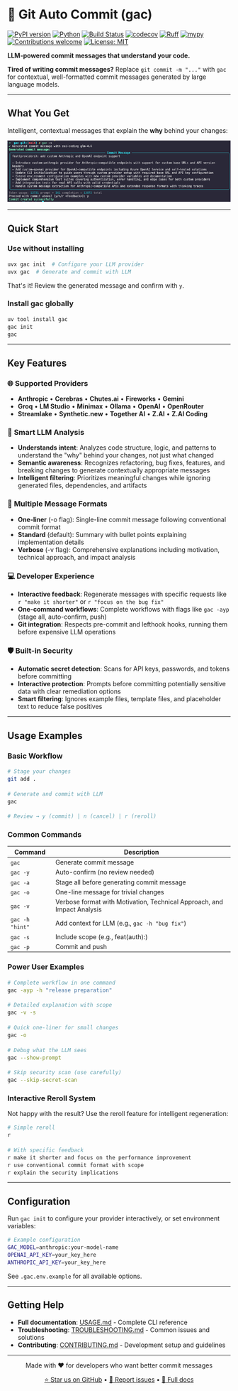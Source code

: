 <!-- markdownlint-disable MD013 -->

# 🚀 Git Auto Commit (gac)

[![PyPI version](https://img.shields.io/pypi/v/gac.svg)](https://pypi.org/project/gac/)
[![Python](https://img.shields.io/badge/python-3.10%20|%203.11%20|%203.12%20|%203.13%20|%203.14-blue.svg)](https://www.python.org/downloads/)
[![Build Status](https://github.com/cellwebb/gac/actions/workflows/ci.yml/badge.svg)](https://github.com/cellwebb/gac/actions)
[![codecov](https://codecov.io/gh/cellwebb/gac/branch/main/graph/badge.svg)](https://app.codecov.io/gh/cellwebb/gac)
[![Ruff](https://img.shields.io/endpoint?url=https://raw.githubusercontent.com/astral-sh/ruff/main/assets/badge/v2.json)](https://github.com/astral-sh/ruff)
[![mypy](https://img.shields.io/badge/mypy-checked-blue.svg)](https://mypy-lang.org/)
[![Contributions welcome](https://img.shields.io/badge/contributions-welcome-brightgreen.svg)](docs/CONTRIBUTING.md)
[![License: MIT](https://img.shields.io/badge/License-MIT-yellow.svg)](LICENSE)

**LLM-powered commit messages that understand your code.**

**Tired of writing commit messages?** Replace `git commit -m "..."` with `gac` for contextual, well-formatted commit messages generated by large language models.

---

## What You Get

Intelligent, contextual messages that explain the **why** behind your changes:

![GAC generating a contextual commit message](assets/gac-simple-usage.png)

---

## Quick Start

### Use without installing

```bash
uvx gac init  # Configure your LLM provider
uvx gac  # Generate and commit with LLM
```

That's it! Review the generated message and confirm with `y`.

### Install gac globally

```bash
uv tool install gac
gac init
gac
```

---

## Key Features

### 🌐 **Supported Providers**

- **Anthropic** • **Cerebras** • **Chutes.ai** • **Fireworks** • **Gemini**
- **Groq** • **LM Studio** • **Minimax** • **Ollama** • **OpenAI** • **OpenRouter**
- **Streamlake** • **Synthetic.new** • **Together AI** • **Z.AI** • **Z.AI Coding**

### 🧠 **Smart LLM Analysis**

- **Understands intent**: Analyzes code structure, logic, and patterns to understand the "why" behind your changes, not just what changed
- **Semantic awareness**: Recognizes refactoring, bug fixes, features, and breaking changes to generate contextually appropriate messages
- **Intelligent filtering**: Prioritizes meaningful changes while ignoring generated files, dependencies, and artifacts

### 📝 **Multiple Message Formats**

- **One-liner** (-o flag): Single-line commit message following conventional commit format
- **Standard** (default): Summary with bullet points explaining implementation details
- **Verbose** (-v flag): Comprehensive explanations including motivation, technical approach, and impact analysis

### 💻 **Developer Experience**

- **Interactive feedback**: Regenerate messages with specific requests like `r "make it shorter"` or `r "focus on the bug fix"`
- **One-command workflows**: Complete workflows with flags like `gac -ayp` (stage all, auto-confirm, push)
- **Git integration**: Respects pre-commit and lefthook hooks, running them before expensive LLM operations

### 🛡️ **Built-in Security**

- **Automatic secret detection**: Scans for API keys, passwords, and tokens before committing
- **Interactive protection**: Prompts before committing potentially sensitive data with clear remediation options
- **Smart filtering**: Ignores example files, template files, and placeholder text to reduce false positives

---

## Usage Examples

### Basic Workflow

```bash
# Stage your changes
git add .

# Generate and commit with LLM
gac

# Review → y (commit) | n (cancel) | r (reroll)
```

### Common Commands

| Command         | Description                                                             |
| --------------- | ----------------------------------------------------------------------- |
| `gac`           | Generate commit message                                                 |
| `gac -y`        | Auto-confirm (no review needed)                                         |
| `gac -a`        | Stage all before generating commit message                              |
| `gac -o`        | One-line message for trivial changes                                    |
| `gac -v`        | Verbose format with Motivation, Technical Approach, and Impact Analysis |
| `gac -h "hint"` | Add context for LLM (e.g., `gac -h "bug fix"`)                          |
| `gac -s`        | Include scope (e.g., feat(auth):)                                       |
| `gac -p`        | Commit and push                                                         |

### Power User Examples

```bash
# Complete workflow in one command
gac -ayp -h "release preparation"

# Detailed explanation with scope
gac -v -s

# Quick one-liner for small changes
gac -o

# Debug what the LLM sees
gac --show-prompt

# Skip security scan (use carefully)
gac --skip-secret-scan
```

### Interactive Reroll System

Not happy with the result? Use the reroll feature for intelligent regeneration:

```bash
# Simple reroll
r

# With specific feedback
r make it shorter and focus on the performance improvement
r use conventional commit format with scope
r explain the security implications
```

---

## Configuration

Run `gac init` to configure your provider interactively, or set environment variables:

```bash
# Example configuration
GAC_MODEL=anthropic:your-model-name
OPENAI_API_KEY=your_key_here
ANTHROPIC_API_KEY=your_key_here
```

See `.gac.env.example` for all available options.

---

## Getting Help

- **Full documentation**: [USAGE.md](USAGE.md) - Complete CLI reference
- **Troubleshooting**: [TROUBLESHOOTING.md](docs/TROUBLESHOOTING.md) - Common issues and solutions
- **Contributing**: [CONTRIBUTING.md](docs/CONTRIBUTING.md) - Development setup and guidelines

---

<!-- markdownlint-disable MD033 MD036 -->

<div align="center">

Made with ❤️ for developers who want better commit messages

[⭐ Star us on GitHub](https://github.com/cellwebb/gac) • [🐛 Report issues](https://github.com/cellwebb/gac/issues) • [📖 Full docs](USAGE.md)

</div>

<!-- markdownlint-enable MD033 MD036 -->
